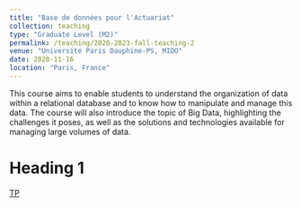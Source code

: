 ```yaml
---
title: "Base de données pour l'Actuariat"
collection: teaching
type: "Graduate Level (M2)"
permalink: /teaching/2020-2023-fall-teaching-2
venue: "Université Paris Dauphine-PS, MIDO"
date: 2020-11-16
location: "Paris, France"
---
```


This course aims to enable students to understand the organization of data within a relational database and to know how to manipulate and manage this data. The course will also introduce the topic of Big Data, highlighting the challenges it poses, as well as the solutions and technologies available for managing large volumes of data.

Heading 1
======
[TP](https://moodle.psl.eu/pluginfile.php/295602/mod_resource/content/8/Poly_TP_PostgreSQL.pdf)
